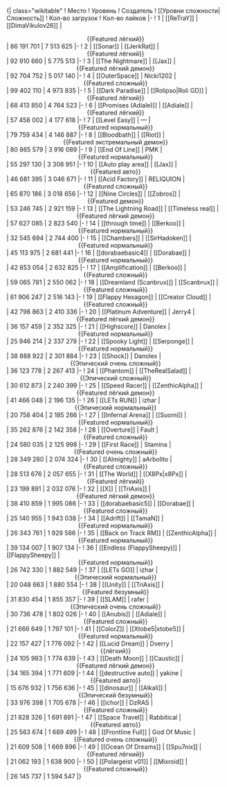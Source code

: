 {| class="wikitable"
! Место
! Уровень
! Создатель
! [[Уровни сложности|Сложность]]
! Кол-во загрузок
! Кол-во лайков
|-
! 1
| [[ReTraY]]
| [[DimaVikulov26]]
| <center>{{Featured лёгкий}}</center>
| 86 191 701
| 7 513 625
|-
! 2
| [[Sonar]]
| [[JerkRat]]
| <center>{{Featured лёгкий}}</center>
| 92 910 660
| 5 775 513
|-
! 3
| [[The Nightmare]]
| [[Jax]]
| <center>{{Featured лёгкий демон}}</center>
| 92 704 752
| 5 017 140
|-
! 4
| [[OuterSpace]]
| Nicki1202
| <center>{{Featured сложный}}</center>
| 99 402 110
| 4 973 835
|-
! 5
| [[Dark Paradise]]
| [[Rolipso|Roli GD]]
| <center>{{Featured лёгкий}}</center>
| 68 413 850
| 4 764 523
|-
! 6
| [[Promises (Adiale)]]
| [[Adiale]]
| <center>{{Featured лёгкий}}</center>
| 57 458 002
| 4 177 618
|-
! 7
| [[Level Easy]]
| —
| <center>{{Featured нормальный}}</center>
| 79 759 434
| 4 146 887
|-
! 8
| [[Bloodbath]]
| [[Riot]]
| <center>{{Featured экстремальный демон}}</center>
| 80 865 579
| 3 916 089
|-
! 9
| [[End Of Line]]
| PMK
| <center>{{Featured нормальный}}</center>
| 55 297 130
| 3 308 951
|-
! 10
| [[Auto play area]]
| [[Jax]]
| <center>{{Featured авто}}</center>
| 46 681 395
| 3 046 671
|-
! 11
| [[Acid Factory]]
| RELIQUION
| <center>{{Featured сложный}}</center>
| 65 870 186
| 3 018 656
|-
! 12
| [[Nine Circles]]
| [[Zobros]]
| <center>{{Featured демон}}</center>
| 53 246 745
| 2 921 159
|-
! 13
| [[The Lightning Road]]
| [[Timeless real]]
| <center>{{Featured лёгкий демон}}</center>
| 57 627 085
| 2 823 540
|-
! 14
| [[through time]]
| [[Berkoo]]
| <center>{{Featured нормальный}}</center>
| 32 545 694
| 2 744 400
|-
! 15
| [[Chambers]]
| [[SirHadoken]]
| <center>{{Featured нормальный}}</center>
| 45 113 975
| 2 681 441
|-
! 16
| [[dorabaebasic4]]
| [[Dorabae]]
| <center>{{Featured нормальный}}</center>
| 42 853 054
| 2 632 825
|-
! 17
| [[Amplification]]
| [[Berkoo]]
| <center>{{Featured сложный}}</center>
| 59 065 781
| 2 550 062
|-
! 18
| [[Dreamland (Scanbrux)]]
| [[Scanbrux]]
| <center>{{Featured сложный}}</center>
| 61 906 247
| 2 516 143
|-
! 19
| [[Flappy Hexagon]]
| [[Creator Cloud]]
| <center>{{Featured сложный}}</center>
| 42 798 863
| 2 410 336
|-
! 20
| [[Platinum Adventure]]
| Jerry4
| <center>{{Featured лёгкий демон}}</center>
| 36 157 459
| 2 352 325
|-
! 21
| [[Highscore]]
| Danolex
| <center>{{Featured нормальный}}</center>
| 25 946 214
| 2 337 279
|-
! 22
| [[Spooky Light]]
| [[Serponge]]
| <center>{{Featured нормальный}}</center>
| 38 888 922
| 2 301 884
|-
! 23
| [[Shock]]
| Danolex
| <center>{{Эпический очень сложный}}</center>
| 36 123 778
| 2 267 413
|-
! 24
| [[Phantom]]
| [[TheRealSalad]]
| <center>{{Эпический сложный}}</center>
| 30 612 873
| 2 240 399
|-
! 25
| [[Speed Racer]]
| [[ZenthicAlpha]]
| <center>{{Featured лёгкий демон}}</center>
| 41 466 048
| 2 196 135
|-
! 26
| [[LETs  RUN]]
| izhar
| <center>{{Эпический нормальный}}</center>
| 20 758 404
| 2 185 266
|-
! 27
| [[Infernal Arena]]
| [[Suomi]]
| <center>{{Featured нормальный}}</center>
| 35 262 876
| 2 142 358
|-
! 28
| [[Overture]]
| Fault
| <center>{{Featured сложный}}</center>
| 24 580 035
| 2 125 998
|-
! 29
| [[First Race]]
| Stamina
| <center>{{Featured очень сложный}}</center>
| 28 349 280
| 2 074 324
|-
! 30
| [[Almighty]]
| aArbolito
| <center>{{Featured сложный}}</center>
| 28 513 676
| 2 057 655
|-
! 31
| [[The World]]
| [[X8Px|x8Px]]
| <center>{{Featured лёгкий}}</center>
| 23 199 891
| 2 032 076
|-
! 32
| [[X]]
| [[TriAxis]]
| <center>{{Featured лёгкий демон}}</center>
| 38 410 859
| 1 995 086
|-
! 33
| [[dorabaebasic5]]
| [[Dorabae]]
| <center>{{Featured сложный}}</center>
| 25 140 955
| 1 943 038
|-
! 34
| [[Adrift]]
| [[TamaN]]
| <center>{{Featured нормальный}}</center>
| 26 343 761
| 1 929 566
|-
! 35
| [[Back on Track RM]]
| [[ZenthicAlpha]]
| <center>{{Featured нормальный}}</center>
| 39 134 007
| 1 907 134
|-
! 36
| [[Endless (FlappySheepy)]]
| [[FlappySheepy]]
| <center>{{Featured нормальный}}</center>
| 26 742 330
| 1 882 549
|-
! 37
| [[LETs GO]]
| izhar
| <center>{{Эпический нормальный}}</center>
| 20 048 663
| 1 880 554
|-
! 38
| [[Unity]]
| [[TriAxis]]
| <center>{{Featured безумный}}</center>
| 31 830 454
| 1 855 357
|-
! 39
| [[SLAM]]
| rafer
| <center>{{Эпический очень сложный}}</center>
| 30 736 478
| 1 802 026
|-
! 40
| [[Anubis]]
| [[Adiale]]
| <center>{{Featured сложный}}</center>
| 21 666 649
| 1 797 101
|-
! 41
| [[ColorZ]]
| [[Xtobe5|xtobe5]]
| <center>{{Featured нормальный}}</center>
| 22 157 427
| 1 776 092
|-
! 42
| [[Lucid Dream]]
| Dverry
| <center>{{лёгкий}}</center>
| 24 105 983
| 1 774 639
|-
! 43
| [[Death Moon]]
| [[Caustic]]
| <center>{{Featured лёгкий демон}}</center>
| 34 165 394
| 1 771 609
|-
! 44
| [[destructive auto]]
| yakine
| <center>{{Featured авто}}</center>
| 15 676 932
| 1 756 636
|-
! 45
| [[dinosaur]]
| [[Alkali]]
| <center>{{Эпический безумный}}</center>
| 33 976 398
| 1 705 678
|-
! 46
| [[ichor]]
| DzRAS
| <center>{{Featured сложный}}</center>
| 21 828 326
| 1 691 891
|-
! 47
| [[Space Travel]]
| Rabbitical
| <center>{{Featured авто}}</center>
| 25 563 674
| 1 689 499
|-
! 48
| [[Frontline Full]]
| God Of Music
| <center>{{Featured очень сложный}}</center>
| 21 609 508
| 1 669 896
|-
! 49
| [[Ocean Of Dreams]]
| [[Spu7nix]]
| <center>{{Featured лёгкий}}</center>
| 21 062 193
| 1 638 900
|-
! 50
| [[Polargeist v01]]
| [[Mixroid]]
| <center>{{Featured сложный}}</center>
| 26 145 737
| 1 594 547
|}